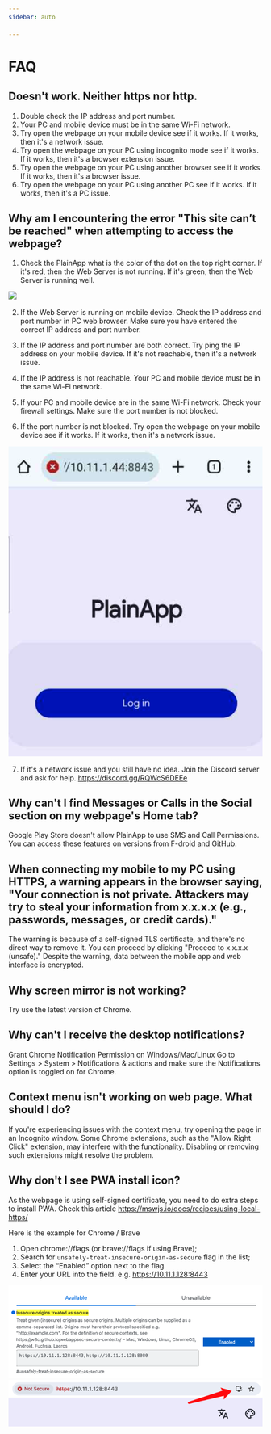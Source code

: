 ```yaml
---
sidebar: auto

---
```


# FAQ


## Doesn't work. Neither https nor http.

1. Double check the IP address and port number.
2. Your PC and mobile device must be in the same Wi-Fi network. 
3. Try open the webpage on your mobile device see if it works. If it works, then it's a network issue.
4. Try open the webpage on your PC using incognito mode see if it works. If it works, then it's a browser extension issue.
5. Try open the webpage on your PC using another browser see if it works. If it works, then it's a browser issue.
6. Try open the webpage on your PC using another PC see if it works. If it works, then it's a PC issue.

## Why am I encountering the error "This site can’t be reached" when attempting to access the webpage?

1. Check the PlainApp what is the color of the dot on the top right corner. If it's red, then the Web Server is not running. If it's green, then the Web Server is running well.
<img src="/images/web-server-dot-green.png" />

2. If the Web Server is running on mobile device. Check the IP address and port number in PC web browser. Make sure you have entered the correct IP address and port number.

3. If the IP address and port number are both correct. Try ping the IP address on your mobile device. If it's not reachable, then it's a network issue.

4. If the IP address is not reachable. Your PC and mobile device must be in the same Wi-Fi network.

5. If your PC and mobile device are in the same Wi-Fi network. Check your firewall settings. Make sure the port number is not blocked.

6. If the port number is not blocked. Try open the webpage on your mobile device see if it works. If it works, then it's a network issue.
<img src="/images/mobile-web.png" />

7. If it's a network issue and you still have no idea. Join the Discord server and ask for help. https://discord.gg/RQWcS6DEEe

## Why can't I find Messages or Calls in the Social section on my webpage's Home tab?

Google Play Store doesn't allow PlainApp to use SMS and Call Permissions. You can access these features on versions from F-droid and GitHub.

## When connecting my mobile to my PC using HTTPS, a warning appears in the browser saying, "Your connection is not private. Attackers may try to steal your information from x.x.x.x (e.g., passwords, messages, or credit cards)."

The warning is because of a self-signed TLS certificate, and there's no direct way to remove it. You can proceed by clicking "Proceed to x.x.x.x (unsafe)." Despite the warning, data between the mobile app and web interface is encrypted.

## Why screen mirror is not working?

Try use the latest version of Chrome.

## Why can't I receive the desktop notifications?

Grant Chrome Notification Permission on Windows/Mac/Linux
Go to Settings > System > Notifications & actions and make sure the Notifications option is toggled on for Chrome.

## Context menu isn't working on web page. What should I do?

If you're experiencing issues with the context menu, try opening the page in an Incognito window. Some Chrome extensions, such as the "Allow Right Click" extension, may interfere with the functionality. Disabling or removing such extensions might resolve the problem.

## Why don't I see PWA install icon?

As the webpage is using self-signed certificate, you need to do extra steps to install PWA. Check this article https://mswjs.io/docs/recipes/using-local-https/

Here is the example for Chrome / Brave
1. Open chrome://flags (or brave://flags if using Brave); 
2. Search for `unsafely-treat-insecure-origin-as-secure` flag in the list;
3. Select the “Enabled” option next to the flag.
4. Enter your URL into the field. e.g. https://10.11.1.128:8443

<img src="/images/chrome-pwa.png" width="600"/>
<img src="/images/chrome-pwa-address-bar.png" width="600"/>